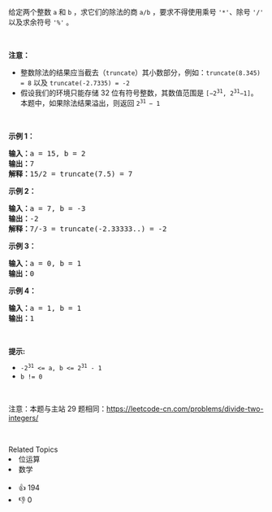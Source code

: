 <p>给定两个整数 <code>a</code> 和 <code>b</code> ，求它们的除法的商 <code>a/b</code> ，要求不得使用乘号 <code>'*'</code>、除号 <code>'/'</code> 以及求余符号 <code>'%'</code>&nbsp;。</p>

<p>&nbsp;</p>

<p><strong>注意：</strong></p>

<ul> 
 <li>整数除法的结果应当截去（<code>truncate</code>）其小数部分，例如：<code>truncate(8.345) = 8</code>&nbsp;以及&nbsp;<code>truncate(-2.7335) = -2</code></li> 
 <li>假设我们的环境只能存储 32 位有符号整数，其数值范围是 <code>[−2<sup>31</sup>,&nbsp;2<sup>31</sup>−1]</code>。本题中，如果除法结果溢出，则返回 <code>2<sup>31&nbsp;</sup>− 1</code></li> 
</ul>

<p>&nbsp;</p>

<p><strong>示例 1：</strong></p>

<pre>
<strong>输入：</strong>a = 15, b = 2
<strong>输出：</strong>7
<strong><span style="white-space: pre-wrap;">解释：</span></strong>15/2 = truncate(7.5) = 7
</pre>

<p><strong>示例 2：</strong></p>

<pre>
<strong>输入：</strong>a = 7, b = -3
<strong>输出：</strong><span style="white-space: pre-wrap;">-2</span>
<strong><span style="white-space: pre-wrap;">解释：</span></strong>7/-3 = truncate(-2.33333..) = -2</pre>

<p><strong>示例 3：</strong></p>

<pre>
<strong>输入：</strong>a = 0, b = 1
<strong>输出：</strong><span style="white-space: pre-wrap;">0</span></pre>

<p><strong>示例 4：</strong></p>

<pre>
<strong>输入：</strong>a = 1, b = 1
<strong>输出：</strong><span style="white-space: pre-wrap;">1</span></pre>

<p>&nbsp;</p>

<p><strong>提示:</strong></p>

<ul> 
 <li><code>-2<sup>31</sup>&nbsp;&lt;= a, b &lt;= 2<sup>31</sup>&nbsp;- 1</code></li> 
 <li><code>b != 0</code></li> 
</ul>

<p>&nbsp;</p>

<p>注意：本题与主站 29&nbsp;题相同：<a href="https://leetcode-cn.com/problems/divide-two-integers/">https://leetcode-cn.com/problems/divide-two-integers/</a></p>

<p>&nbsp;</p>

<div><div>Related Topics</div><div><li>位运算</li><li>数学</li></div></div><br><div><li>👍 194</li><li>👎 0</li></div>